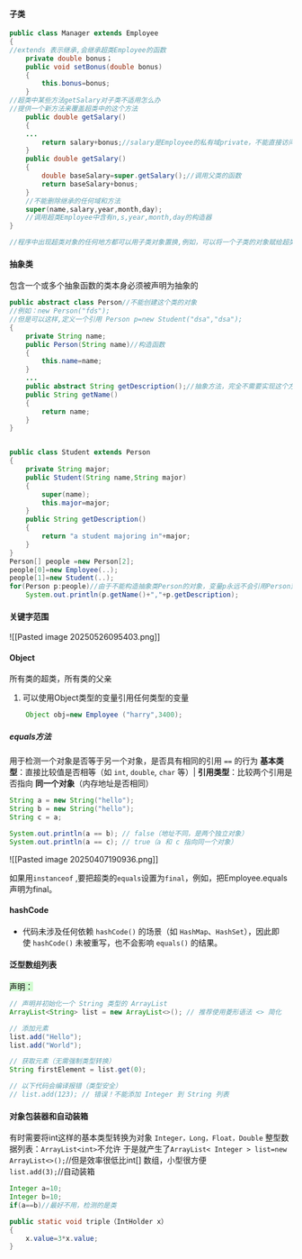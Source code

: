 #### 子类

```java
public class Manager extends Employee
{
//extends 表示继承,会继承超类Employee的函数
	private double bonus；
	public void setBonus(double bonus)
	{
		this.bonus=bonus;
	}
//超类中某些方法getSalary对子类不适用怎么办
//提供一个新方法来覆盖超类中的这个方法
	public double getSalary()
	{
	...
		return salary+bonus;//salary是Employee的私有域private，不能直接访问
	}
	public double getSalary()
	{
		double baseSalary=super.getSalary();//调用父类的函数
		return baseSalary+bonus;
	}
	//不能删除继承的任何域和方法
	super(name,salary,year,month,day);
	//调用超类Employee中含有n,s,year,month,day的构造器
}

//程序中出现超类对象的任何地方都可以用子类对象置换,例如，可以将一个子类的对象赋给超类变量
```
#### 抽象类
包含一个或多个抽象函数的类本身必须被声明为抽象的
```java
public abstract class Person//不能创建这个类的对象
//例如：new Person("fds");  
//但是可以这样,定义一个引用 Person p=new Student("dsa","dsa");
{
	private String name;
	public Person(String name)//构造函数
	{
		this.name=name;
	}
	...
	public abstract String getDescription();//抽象方法，完全不需要实现这个方法，但是抽象类可以包含具体数据和具体方法
	public String getName()
	{
		return name;
	}
}


public class Student extends Person
{
	private String major;
	public Student(String name,String major)
	{
		super(name);
		this.major=major;
	}
	public String getDescription()
	{
		return "a student majoring in"+major;
	}
}
Person[] people =new Person[2];
people[0]=new Employee(..);
people[1]=new Student(..);
for(Person p:people)//由于不能构造抽象类Person的对象，变量p永远不会引用Person对象
	System.out.println(p.getName()+","+p.getDescription);
```

#### 关键字范围
![[Pasted image 20250526095403.png]]
#### Object
所有类的超类，所有类的父亲

1. 可以使用Object类型的变量引用任何类型的变量
```java
    Object obj=new Employee ("harry",3400);
```

##### equals方法
用于检测一个对象是否等于另一个对象，是否具有相同的引用
`==` 的行为
**基本类型**：直接比较值是否相等（如 `int`, `double`, `char` 等）|
**引用类型**：比较两个引用是否指向 **同一个对象**（内存地址是否相同）
```JAVA
String a = new String("hello");
String b = new String("hello");
String c = a;

System.out.println(a == b); // false（地址不同，是两个独立对象）
System.out.println(a == c); // true（a 和 c 指向同一个对象）
```
![[Pasted image 20250407190936.png]]

如果用`instanceof` ,要把超类的`equals`设置为`final`，例如，把Employee.equals声明为final。
#### hashCode
- 代码未涉及任何依赖 `hashCode()` 的场景（如 `HashMap`、`HashSet`），因此即使 `hashCode()` 未被重写，也不会影响 `equals()` 的结果。
#### 泛型数组列表
<mark style="background: #BBFABBA6;">声明：</mark>
```JAVA
// 声明并初始化一个 String 类型的 ArrayList
ArrayList<String> list = new ArrayList<>(); // 推荐使用菱形语法 <> 简化

// 添加元素
list.add("Hello");
list.add("World");

// 获取元素（无需强制类型转换）
String firstElement = list.get(0); 

// 以下代码会编译报错（类型安全）
// list.add(123); // 错误！不能添加 Integer 到 String 列表
```
#### 对象包装器和自动装箱
有时需要将int这样的基本类型转换为对象
`Integer，Long，Float，Double` 
整型数据列表：`ArrayList<int>`不允许    于是就产生了`ArrayList< Integer > list=new ArrayList<>();`//但是效率很低比int[] 数组，小型很方便  
`list.add(3);`//自动装箱
```JAVA
Integer a=10;
Integer b=10;
if(a==b)//最好不用，检测的是类
```

```java
public static void triple（IntHolder x）
{
	x.value=3*x.value;
}
```

